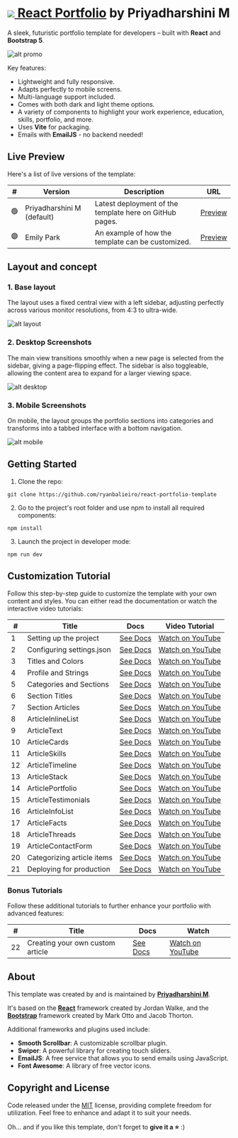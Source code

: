 # [<img src="docs/assets/logo.png"> React Portfolio](https://ryanbalieiro.github.io/react-portfolio-template/) by Priyadharshini M

A sleek, futuristic portfolio template for developers – built with **React** and **Bootstrap 5**.

![alt promo](docs/assets/readme-promotional-image-min.png)

Key features:
- Lightweight and fully responsive.
- Adapts perfectly to mobile screens.
- Multi-language support included.
- Comes with both dark and light theme options.
- A variety of components to highlight your work experience, education, skills, portfolio, and more.
- Uses **Vite** for packaging.
- Emails with **EmailJS** - no backend needed!

## Live Preview

Here's a list of live versions of the template:

| #     | Version             | Description                                             | URL                                                                  |
|-------|---------------------|---------------------------------------------------------|----------------------------------------------------------------------|
| 🟢    | Priyadharshini M (default) | Latest deployment of the template here on GitHub pages. | [Preview](https://ryanbalieiro.github.io/react-portfolio-template/)  |
| 🟣    | Emily Park          | An example of how the template can be customized.       | [Preview](https://ryansandbox.github.io/emily-park-react-portfolio/) |

## Layout and concept

### 1. Base layout
The layout uses a fixed central view with a left sidebar, adjusting perfectly across various monitor resolutions, from 4:3 to ultra-wide.

![alt layout](docs/assets/readme-home-preview-min.png)

### 2. Desktop Screenshots
The main view transitions smoothly when a new page is selected from the sidebar, giving a page-flipping effect. The sidebar is also toggleable, allowing the content area to expand for a larger viewing space.

![alt desktop](docs/assets/readme-desktop-screenies-min.png)

### 3. Mobile Screenshots
On mobile, the layout groups the portfolio sections into categories and transforms into a tabbed interface with a bottom navigation.

![alt mobile](docs/assets/readme-mobile-screenies-min.png)

## Getting Started

1. Clone the repo:
```
git clone https://github.com/ryanbalieiro/react-portfolio-template
```

2. Go to the project's root folder and use npm to install all required components:
```
npm install
```

3. Launch the project in developer mode:
```
npm run dev
```

## Customization Tutorial

Follow this step-by-step guide to customize the template with your own content and styles. You can either read the documentation or watch the interactive video tutorials:

| #    | Title                       | Docs                                                                    | Video Tutorial                                                           |
|------|-----------------------------|-------------------------------------------------------------------------|--------------------------------------------------------------------------|
| 1    | Setting up the project      | [See Docs](./docs/tutorials/TUTORIAL_01_SETTING_UP_THE_PROJECT.md)      | [Watch on YouTube](https://www.youtube.com/watch?v=PnV8p1xm7-o&t=0m00s)  | 
| 2    | Configuring settings.json   | [See Docs](./docs/tutorials/TUTORIAL_02_CONFIGURING_SETTINGS_JSON.md)   | [Watch on YouTube](https://www.youtube.com/watch?v=PnV8p1xm7-o&t=1m40s)  |  
| 3    | Titles and Colors           | [See Docs](./docs/tutorials/TUTORIAL_03_TITLES_AND_COLORS.md)           | [Watch on YouTube](https://www.youtube.com/watch?v=PnV8p1xm7-o&t=5m09s)  |
| 4    | Profile and Strings         | [See Docs](./docs/tutorials/TUTORIAL_04_PROFILE_AND_STRINGS.md)         | [Watch on YouTube](https://www.youtube.com/watch?v=PnV8p1xm7-o&t=9m11s)  |
| 5    | Categories and Sections     | [See Docs](./docs/tutorials/TUTORIAL_05_CATEGORIES_AND_SECTIONS.md)     | [Watch on YouTube](https://www.youtube.com/watch?v=PnV8p1xm7-o&t=12m57s) | 
| 6    | Section Titles              | [See Docs](./docs/tutorials/TUTORIAL_06_SECTION_TITLES.md)              | [Watch on YouTube](https://www.youtube.com/watch?v=PnV8p1xm7-o&t=15m14s) |
| 7    | Section Articles            | [See Docs](./docs/tutorials/TUTORIAL_07_SECTION_ARTICLES.md)            | [Watch on YouTube](https://www.youtube.com/watch?v=PnV8p1xm7-o&t=17m01s) |
| 8    | ArticleInlineList           | [See Docs](./docs/tutorials/TUTORIAL_08_ARTICLE_INLINE_LIST.md)         | [Watch on YouTube](https://www.youtube.com/watch?v=PnV8p1xm7-o&t=18m24s) |
| 9    | ArticleText                 | [See Docs](./docs/tutorials/TUTORIAL_09_ARTICLE_TEXTS.md)               | [Watch on YouTube](https://www.youtube.com/watch?v=PnV8p1xm7-o&t=20m48s) |
| 10   | ArticleCards                | [See Docs](./docs/tutorials/TUTORIAL_10_ARTICLE_CARDS.md)               | [Watch on YouTube](https://www.youtube.com/watch?v=PnV8p1xm7-o&t=23m23s) |
| 11   | ArticleSkills               | [See Docs](./docs/tutorials/TUTORIAL_11_ARTICLE_SKILLS.md)              | [Watch on YouTube](https://www.youtube.com/watch?v=PnV8p1xm7-o&t=25m43s) |
| 12   | ArticleTimeline             | [See Docs](./docs/tutorials/TUTORIAL_12_ARTICLE_TIMELINE.md)            | [Watch on YouTube](https://www.youtube.com/watch?v=PnV8p1xm7-o&t=29m57s) |
| 13   | ArticleStack                | [See Docs](./docs/tutorials/TUTORIAL_13_ARTICLE_STACK.md)               | [Watch on YouTube](https://www.youtube.com/watch?v=PnV8p1xm7-o&t=34m40s) |
| 14   | ArticlePortfolio            | [See Docs](./docs/tutorials/TUTORIAL_14_ARTICLE_PORTFOLIO.md)           | [Watch on YouTube](https://www.youtube.com/watch?v=PnV8p1xm7-o&t=37m00s) |
| 15   | ArticleTestimonials         | [See Docs](./docs/tutorials/TUTORIAL_15_ARTICLE_TESTIMONIALS.md)        | [Watch on YouTube](https://www.youtube.com/watch?v=PnV8p1xm7-o&t=40m08s) |
| 16   | ArticleInfoList             | [See Docs](./docs/tutorials/TUTORIAL_16_ARTICLE_INFO_LIST.md)           | [Watch on YouTube](https://www.youtube.com/watch?v=PnV8p1xm7-o&t=42m05s) |
| 17   | ArticleFacts                | [See Docs](./docs/tutorials/TUTORIAL_17_ARTICLE_FACTS.md)               | [Watch on YouTube](https://www.youtube.com/watch?v=PnV8p1xm7-o&t=44m04s) |
| 18   | ArticleThreads              | [See Docs](./docs/tutorials/TUTORIAL_18_ARTICLE_THREADS.md)             | [Watch on YouTube](https://www.youtube.com/watch?v=PnV8p1xm7-o&t=45m57s) |
| 19   | ArticleContactForm          | [See Docs](./docs/tutorials/TUTORIAL_19_ARTICLE_CONTACT_FORM.md)        | [Watch on YouTube](https://www.youtube.com/watch?v=PnV8p1xm7-o&t=48m02s) |
| 20   | Categorizing article items  | [See Docs](./docs/tutorials/TUTORIAL_20_CATEGORIZING_ARTICLE_ITEMS.md)  | [Watch on YouTube](https://www.youtube.com/watch?v=PnV8p1xm7-o&t=52m58s) |
| 21   | Deploying for production    | [See Docs](./docs/tutorials/TUTORIAL_21_DEPLOYING_FOR_PRODUCTION.md)    | [Watch on YouTube](https://www.youtube.com/watch?v=PnV8p1xm7-o&t=55m34s) |

### Bonus Tutorials

Follow these additional tutorials to further enhance your portfolio with advanced features:

| #    | Title                            | Docs                                                                               | Watch                                                                      |
|------|----------------------------------|------------------------------------------------------------------------------------|----------------------------------------------------------------------------|
| 22   | Creating your own custom article | [See Docs](./docs/tutorials/TUTORIAL_22_BONUS_CREATING_YOUR_OWN_CUSTOM_ARTICLE.md) | [Watch on YouTube](https://www.youtube.com/watch?v=PnV8p1xm7-o&t=1h00m12s) |

## About

This template was created by and is maintained by **[Priyadharshini M](https://ryanbalieiro.com/)**.

It's based on the **[React](https://reactjs.org/)** framework created by Jordan Walke, and the **[Bootstrap](https://getbootstrap.com/)** framework created by Mark Otto and Jacob Thorton.

Additional frameworks and plugins used include:
- **Smooth Scrollbar**: A customizable scrollbar plugin.
- **Swiper**: A powerful library for creating touch sliders.
- **EmailJS**: A free service that allows you to send emails using JavaScript.
- **Font Awesome**: A library of free vector icons.

## Copyright and License

Code released under the [MIT](https://github.com/StartBootstrap/startbootstrap-agency/blob/master/LICENSE) license, providing complete freedom for utilization. Feel free to enhance and adapt it to suit your needs.

Oh... and if you like this template, don't forget to **give it a ⭐** :)